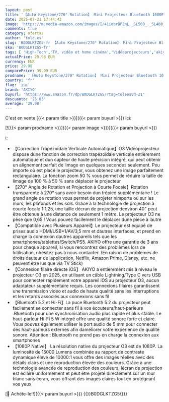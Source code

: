 ```yaml
---
layout: post
title: '【Auto Keystone/270° Rotation】 Mini Projecteur Bluetooth 1080P Full HD  15000 Lumens AKIYO O3 Videoprojecteur Portable  Angle 270° Projecteur 4K Home Cinéma pour PS5/TV Stick HDMI USB'
date: 2025-07-21 17:44:42
image: 'https://m.media-amazon.com/images/I/41iebrDPZnL._SL500_._SL400_.jpg'
comments: true
category: ofertas
author: 'tole.es'
slug: 'B0DGLKTZG5-fr 【Auto Keystone/270° Rotation】 Mini Projecteur Bluetooth...'
sku: 'B0DGLKTZG5-fr'
tags: [ 'High-Tech','TV, vidéo et home cinéma','Vidéoprojecteurs','akiyo','🇫🇷', ]
actualPrice: 29.98 EUR
currency: EUR
price: 29.98
comparePrice: 39.99 EUR
prodname: '【Auto Keystone/270° Rotation】 Mini Projecteur Bluetooth 1080P Full HD  15000 Lumens AKIYO O3 Videoprojecteur Portable  Angle 270° Projecteur 4K Home Cinéma pour PS5/TV Stick HDMI USB'
country: 'fr'
flag: '🇫🇷'
brand: 'AKIYO'
buyurl: 'https://www.amazon.fr/dp/B0DGLKTZG5/?tag=tolees0d-21'
descuento: '25.03'
average: '29.98'
---
```


C'est en vente [{{< param title >}}]({{< param buyurl >}}) ici:

[![{{< param prodname >}}]({{< param image >}})]({{< param buyurl >}})

ℹ️:

- 【Correction Trapézoïdale Verticale Automatique】O3 Videoprojecteur dispose dune fonction de correction trapézoïdale verticale entièrement automatique et dun capteur de haute précision intégré, qui peut obtenir un alignement parfait de limage en quelques secondes seulement. Peu importe où est placé le projecteur, vous obtenez une image parfaitement rectangulaire. La fonction zoom 50 % vous permet de réduire la taille de limage de 100 % à 50 % sans déplacer le projecteur
- 【270° Angle de Rotation et Projection à Courte Focale】Rotation transparente à 270° sans avoir besoin dun trépied supplémentaire ! Le grand angle de rotation vous permet de projeter nimporte où sur les murs, les plafonds et les sols. Grâce à la technologie de projection à courte focale 1:1,25, une taille décran de projection denviron 40" peut être obtenue à une distance de seulement 1 mètre. Le projecteur O3 ne pèse que 0,65 ! Vous pouvez facilement le déplacer dune pièce à lautre
- 【Compatible avec Plusieurs Appareil】Le projecteur est équipé de prises audio HDMI/USB*1/AV/3,5 mm et dautres interfaces, et prend en charge la connexion dautres appareils tels que les smartphones/tablettes/Switch/PS5. AKIYO offre une garantie de 3 ans pour chaque appareil, si vous rencontrez des problèmes lors de lutilisation, nhésitez pas à nous contacter. (En raison de problèmes de droits dauteur de lapplication, Netflix, Amazon Prime, Disney, etc. ne peuvent être lus que via TV Stick)
- 【Connexion filaire directe iOS】 AKIYO a entièrement mis à niveau le projecteur O3 en 2025, en utilisant un câble Lightning/Type C vers USB pour connecter rapidement votre appareil iOS au projecteur O3, aucun adaptateur supplémentaire requis. Les connexions filaires garantissent une transmission vidéo et audio de haute qualité sans les interruptions et les retards associés aux connexions sans fil
- 【Bluetooth 5.2 et Hi-Fi】La puce Bluetooth 5.2 du projecteur peut facilement se connecter sans fil à vos écouteurs/haut-parleurs .Bluetooth pour une synchronisation audio plus rapide et plus stable. Le haut-parleur Hi-Fi 5 W intégré offre une qualité sonore forte et claire. Vous pouvez également utiliser le port audio de 5 mm pour connecter des haut-parleurs externes afin daméliorer votre expérience de qualité sonore. Attention : Bluetooth ne prend pas en charge la connexion aux smartphones
- 【1080P Native】 La résolution native du projecteur O3 est de 1080P. La luminosité de 15000 Lumens combinée au rapport de contraste dynamique élevé de 10000:1 vous offre des images réelles avec des détails clairs et une reproduction élevée des couleurs. Grâce à une technologie avancée de reproduction des couleurs, lécran de projection est éclairé uniformément et peut être projeté directement sur un mur blanc sans écran, vous offrant des images claires tout en protégeant vos yeux

[🛒 Achète-le!!]({{< param buyurl >}})
{{<world>}}B0DGLKTZG5{{</world>}}
